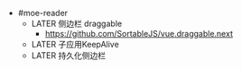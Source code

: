- #moe-reader
	- LATER 侧边栏 draggable
		- https://github.com/SortableJS/vue.draggable.next
	- LATER 子应用KeepAlive
	- LATER 持久化侧边栏